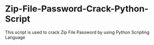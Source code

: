 # Zip-File-Password-Crack-Python-Script
This script is used to crack Zip File Password by using Python Scripting Language
